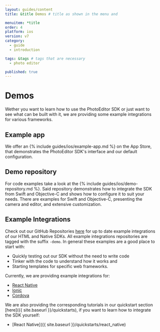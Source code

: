 ```yaml
---
layout: guides/content
title: &title Demos # title as shown in the menu and 

menuitem: *title
order: 4
platform: ios
version: v7
category: 
  - guide
  - introduction

tags: &tags # tags that are necessary
  - photo editor 

published: true
---
```


# Demos

Wether you want to learn how to use the PhotoEditor SDK or just want to see what can be built with it, we are providing some example integrations for various frameworks.

## Example app

We offer an {% include guides/ios/example-app.md %} on the App Store, that demonstrates the PhotoEditor SDK's interface and our default configuration.

## Demo repository
For code examples take a look at the {% include guides/ios/demo-repository.md %}. Said repository demonstrates how to integrate the SDK from Swift and Objective-C and shows how to configure it to suit your needs. There are examples for Swift and Objective-C, presenting the camera and editor, and extensive customization.

## Example Integrations

Check out our GitHub Repositories [here](https://github.com/imgly/) for up to date example integrations of our HTML and Native SDKs. 
All example integrations repositories are tagged with the suffix `-demo`. In general these examples are a good place to start with:

 * Quickly testing out our SDK without the need to write code
 * Tinker with the code to understand how it works and
 * Starting templates for specific web frameworks.

 Currently, we are providing example integrations for:

  * [React Native](https://github.com/imgly/pesdk-react-native-demo) 
  * [Ionic](https://github.com/imgly/pesdk-ionic-demo)
  * [Cordova](https://github.com/imgly/pesdk-cordova-demo)

We are also providing the corresponding tutorials in our quickstart section [here]({{ site.baseurl }}/quickstarts), if you want to learn how to integrate the SDK yourself:

  * [React Native]({{ site.baseurl }}/quickstarts/react_native)
